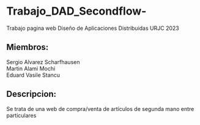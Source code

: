 # Trabajo_DAD_Secondflow-
Trabajo pagina web Diseño de Aplicaciones Distribuidas URJC 2023
<h2>Miembros:</h2>
Sergio Alvarez Scharfhausen<br>
 Martin Alami Mochi<br>
Eduard Vasile Stancu
<h2>Descripcion:</h2>
Se trata de una web de compra/venta de artículos de segunda mano entre particulares
